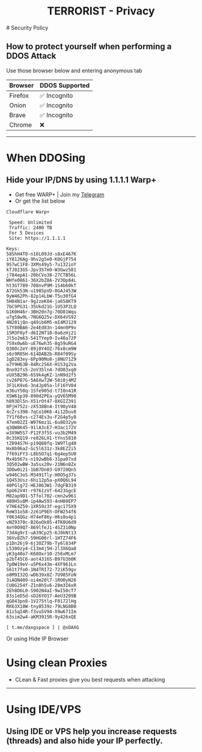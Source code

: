 <h1 align="center">TERRORIST - Privacy</h1>
# Security Policy

## How to protect yourself when performing a DDOS Attack

Use those browser below and entering anonymous tab

|   Browser   | DDOS Supported     |
|   -------   | ------------------ |
|   Firefox   | :white_check_mark: Incognito |
|   Onion     | :white_check_mark: Incognito |
|   Brave     | :white_check_mark: Incognito |
|   Chrome    | :x:                |
<hr>

# When DDOSing

## Hide your IP/DNS by using 1.1.1.1 Warp+
 - Get free WARP+ | Join my [Telegram](https://t.me/daxgstress)
 - Or get the list below
```
Cloudflare Warp+ 
 
 Speed: Unlimited 
 Traffic: 2400 TB 
 For 5 Devices 
 Site: https://1.1.1.1 
 
Keys: 
58ShH4T0-n16L09Jd-s8xE467K 
iY8126Ag-9hv2g5e0-K0GjP754 
9S7wC1F8-3XMs49y5-7u132ioY 
kTJ023G5-Jpv357m9-W3Gwz581 
j784epA1-20bCVo38-27CTB56L 
WHfe0861-36X2bZ8A-2V3Op84L 
ht3GT789-708nvP9M-1S4b60kT 
A72Gk53N-u1985pVD-0GAJ453W 
9yW462Ph-82p14LbW-T5u30fG4 
5H84N1ar-9g2zeK84-ja658KT9 
7bC9PG31-35Ukd21G-1U53P2LQ 
G1K0H46r-3BH20n7g-70D81Wqu 
u7g58w9L-7NG6Q25v-DX64VS92 
4N201jQn-q49ib6M5-mI4MJ129 
S7Y80BA6-2e4Ed83n-14mn0P9v 
15M3F0yf-d6I2NT10-0a6zHj21 
Jl5o2m63-541TYep9-Iv40a72P 
7S9x0w6b-uE76wh35-8g59uRG4 
Q380c2eY-89j0Y4OZ-76x8cm9W 
s6z9R05H-614DAB2b-R84f09Sy 
1gD283ey-6Pp90Mo8-j8NU71Z9 
o7Y9H63B-84Rc2S6X-H153g2Va 
8no92fs5-2oV35ln4-7dO83xq0 
vUX5B296-659k4gKZ-1nN9d2f5 
cv26P87G-5A6Xw72W-58i0j4MZ 
3F1LK9x6-3n4Jp05a-lF16YV04 
m36uY50q-1Sfe905d-t7I0n41R 
XSW61p39-890d2PEa-yQV65M90 
h893Dl5n-X51rOt47-0XGIZ391 
0PjH752z-zX538Bn4-It90yV48 
4cZrs398-7qCo10K6-4i12Duv8 
7Y1f68vs-c274Es3u-F2G4p5y8 
47em02ZI-W976mz1L-6u8O32ym 
q3QW8K45-91lA3cE7-H3ac172V 
w3X9W5S7-P12F3f5S-vu3b2M49 
0c3SKQ19-re826LH1-tYns5810 
tZ094S7H-p19Q80fq-1W9Tlg40 
Hx8b96a2-Gc5l631z-3k8EZ2i5 
7f69iFY3-L8b5O7q1-6g4ep5U0 
Mx4b567s-n192wBb6-31pa07xd 
3Q502wBW-3a5sx20v-21N6n8Zx 
3DOw0i21-1bB7Dn03-G97I0Qn5 
w946C3oS-M3491Tly-H0O5g37s 
1Q453Usz-6hi12p5a-pX0Q6L94 
40PGlg72-HEJ863W1-7dgFB319 
5pU62V4t-r9761zVf-6423GgcE 
M82ap9D1-5Tfol702-cmn2w961 
4B9H5v8M-ip4Aw593-4nH80EP7 
V7HE4Z59-1XR59z3f-egc175X9 
ReW31o58-2z61P9Eh-OFW254f6 
Y0634QGz-H74eF86y-H6s8o4p1 
vNZ9370c-B26oOk05-4TK0U6d9 
4eY0O9Q7-869lfeJ1-4SZ310Np 
73d4g9rI-uA39Cp25-6J8kNt13 
36Vv8Zh7-59HG06rl-1HTZ74F6 
p1Dn26j9-6j3OZ79b-Ty6l834P 
L530Ozy4-C13m4j5H-2l3X6Qa8 
yK3g40o7-K68Oxr10-256xMLm7 
p2bT45C6-aot4316S-B97U3b0K 
7p0W19eV-u5P6x43m-4XF961Ln 
S61t7fo0-1N4TRI72-72iK59gv 
o8M9I32Q-wD639x8Z-7U985FoN 
3iAQN409-oi4m20l7-1RO0yN26 
CU0G254f-Z1n8h5v6-28m3I6xR 
2Eh8D6L0-S902N4aI-9wI50cT7 
83s1eD5d-sD26YO17-AeU3209B 
qG043pn8-1V275tlq-F0172lHg 
RK63X18W-tny8539z-79LNG8B0 
81i5qI4R-f3vu5V94-X9w671Im 
63sim2w4-aKM3915R-9y426xQE

[ t.me/daxgspace ] | @xDAXG
```
Or using Hide IP Browser
# Using clean **Proxies**
 - CLean & Fast proxies give you best requests when attacking
<hr>

# Using IDE/VPS

## Using IDE or VPS help you increase requests (threads) and also hide your IP perfectly.


   
